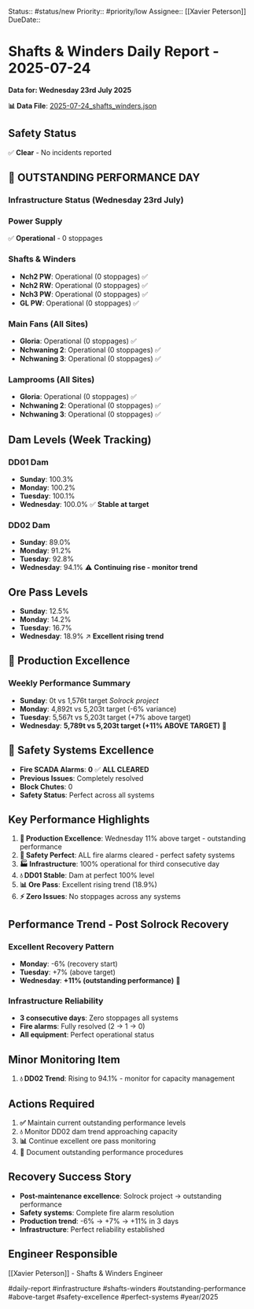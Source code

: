 Status:: #status/new
Priority:: #priority/low
Assignee:: [[Xavier Peterson]]
DueDate::

# Shafts & Winders Daily Report - 2025-07-24
**Data for: Wednesday 23rd July 2025**

**📊 Data File**: [2025-07-24_shafts_winders.json](data/2025-07-24_shafts_winders.json)

## Safety Status
✅ **Clear** - No incidents reported

## 🎉 OUTSTANDING PERFORMANCE DAY

### Infrastructure Status (Wednesday 23rd July)

### Power Supply
✅ **Operational** - 0 stoppages

### Shafts & Winders
- **Nch2 PW**: Operational (0 stoppages) ✅
- **Nch2 RW**: Operational (0 stoppages) ✅
- **Nch3 PW**: Operational (0 stoppages) ✅
- **GL PW**: Operational (0 stoppages) ✅

### Main Fans (All Sites)
- **Gloria**: Operational (0 stoppages) ✅
- **Nchwaning 2**: Operational (0 stoppages) ✅
- **Nchwaning 3**: Operational (0 stoppages) ✅

### Lamprooms (All Sites)
- **Gloria**: Operational (0 stoppages) ✅
- **Nchwaning 2**: Operational (0 stoppages) ✅
- **Nchwaning 3**: Operational (0 stoppages) ✅

## Dam Levels (Week Tracking)

### DD01 Dam
- **Sunday**: 100.3%
- **Monday**: 100.2%
- **Tuesday**: 100.1%
- **Wednesday**: 100.0% ✅ **Stable at target**

### DD02 Dam
- **Sunday**: 89.0%
- **Monday**: 91.2%
- **Tuesday**: 92.8%
- **Wednesday**: 94.1% ⚠️ **Continuing rise - monitor trend**

## Ore Pass Levels
- **Sunday**: 12.5%
- **Monday**: 14.2%
- **Tuesday**: 16.7%
- **Wednesday**: 18.9% ↗️ **Excellent rising trend**

## 🎯 Production Excellence

### Weekly Performance Summary
- **Sunday**: 0t vs 1,576t target *Solrock project*
- **Monday**: 4,892t vs 5,203t target (-6% variance)
- **Tuesday**: 5,567t vs 5,203t target (+7% above target)
- **Wednesday**: **5,789t vs 5,203t target (+11% ABOVE TARGET)** 🎉

## 🚨 Safety Systems Excellence
- **Fire SCADA Alarms**: **0** ✅ **ALL CLEARED**
- **Previous Issues**: Completely resolved
- **Block Chutes**: 0
- **Safety Status**: Perfect across all systems

## Key Performance Highlights
1. **🎯 Production Excellence**: Wednesday 11% above target - outstanding performance
2. **🚨 Safety Perfect**: ALL fire alarms cleared - perfect safety systems
3. **🏭 Infrastructure**: 100% operational for third consecutive day
4. **💧 DD01 Stable**: Dam at perfect 100% level
5. **📊 Ore Pass**: Excellent rising trend (18.9%)
6. **⚡ Zero Issues**: No stoppages across any systems

## Performance Trend - Post Solrock Recovery
### Excellent Recovery Pattern
- **Monday**: -6% (recovery start)
- **Tuesday**: +7% (above target)
- **Wednesday**: **+11% (outstanding performance)** 🎉

### Infrastructure Reliability
- **3 consecutive days**: Zero stoppages all systems
- **Fire alarms**: Fully resolved (2 → 1 → 0)
- **All equipment**: Perfect operational status

## Minor Monitoring Item
1. **💧 DD02 Trend**: Rising to 94.1% - monitor for capacity management

## Actions Required
1. **✅** Maintain current outstanding performance levels
2. **💧** Monitor DD02 dam trend approaching capacity
3. **📊** Continue excellent ore pass monitoring
4. **🎯** Document outstanding performance procedures

## Recovery Success Story
- **Post-maintenance excellence**: Solrock project → outstanding performance
- **Safety systems**: Complete fire alarm resolution
- **Production trend**: -6% → +7% → +11% in 3 days
- **Infrastructure**: Perfect reliability established

## Engineer Responsible
[[Xavier Peterson]] - Shafts & Winders Engineer

#daily-report #infrastructure #shafts-winders #outstanding-performance #above-target #safety-excellence #perfect-systems #year/2025